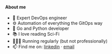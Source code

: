 #### About me

- 🤖 Expert DevOps engineer
- ⚙️ Automation of everything the GitOps way
- 📝 Go and Python developer
- 📚 I love reading Sci-Fi
- 🏃🏻‍➡️ Running regularly (but not professionally)
- 📫 Find me on: [linkedin](https://www.linkedin.com/in/iskandarov/) · [email](mailto:contact@cloudboom.io)

